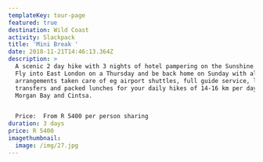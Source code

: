```yaml
---
templateKey: tour-page
featured: true
destination: Wild Coast
activity: Slackpack
title: 'Mini Break '
date: 2018-11-21T14:46:13.364Z
description: >
  A scenic 2 day hike with 3 nights of hotel pampering on the Sunshine Coast.
  Fly into East London on a Thursday and be back home on Sunday with all
  arrangements taken care of eg airport shuttles, full guide service, luggage
  transfers and packed lunches for your daily hikes of 14-16 km per day between
  Morgan Bay and Cintsa. 


  Price:  From R 5400 per person sharing
duration: 3 days
price: R 5400
imagethumbnail:
  image: /img/27.jpg
---
```


